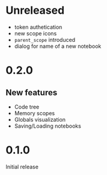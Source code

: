 # Unreleased

* token authetication
* new scope icons
* `parent_scope` introduced
* dialog for name of a new notebook

# 0.2.0

## New features

* Code tree
* Memory scopes
* Globals visualization
* Saving/Loading notebooks

# 0.1.0

Initial release
